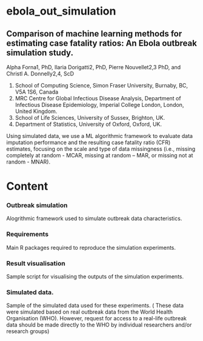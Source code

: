 # ebola_out_simulation

## Comparison of machine learning methods for estimating case fatality ratios: An Ebola outbreak simulation study.
Alpha Forna1, PhD, Ilaria Dorigatti2, PhD, Pierre Nouvellet2,3 PhD, and Christl A. Donnelly2,4, ScD
1. School of Computing Science, Simon Fraser University, Burnaby, BC, V5A 1S6, Canada
2. MRC Centre for Global Infectious Disease Analysis, Department of Infectious Disease Epidemiology, Imperial College London, London, United Kingdom.
3. School of Life Sciences, University of Sussex, Brighton, UK.
4. Department of Statistics, University of Oxford, Oxford, UK.

Using simulated data, we use a ML algorithmic framework to evaluate data imputation performance and the resulting case fatality ratio (CFR) estimates, focusing on the scale and type of data missingness (i.e., missing completely at random - MCAR, missing at random – MAR, or missing not at random - MNAR).

# Content

### Outbreak simulation
Alogrithmic framework used to simulate outbreak data characteristics.

### Requirements
Main R packages required to reproduce the simulation experiments.

### Result visualisation
Sample script for visualising the outputs of the simulation experiments. 

### Simulated data.
Sample of the simulated data used for these experiments. ( These data were simulated based on real outbreak data from the World Health Organisation (WHO). However, request for access to a real-life outbreak data should be made directly to the WHO by individual researchers and/or research groups)

